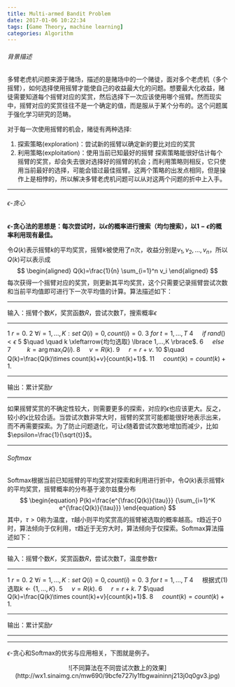 ```yaml
---
title: Multi-armed Bandit Problem
date: 2017-01-06 10:22:34
tags: [Game Theory, machine learning]
categories: Algorithm
---
```


###### 背景描述
多臂老虎机问题来源于赌场，描述的是赌场中的一个赌徒，面对多个老虎机（多个摇臂），如何选择使用摇臂才能使自己的收益最大化的问题。想要最大化收益，赌徒需要知道每个摇臂对应的奖赏，然后选择下一次应该使用哪个摇臂。然而现实中，摇臂对应的奖赏往往不是一个确定的值，而是服从于某个分布的。这个问题属于强化学习研究的范畴。

对于每一次使用摇臂的机会，赌徒有两种选择:
1) 探索策略(exploration)：尝试新的摇臂以确定新的要比对应的奖赏
2) 利用策略(exploitation)：使用当前已知最好的摇臂
探索策略能很好估计每个摇臂的奖赏，却会失去很对选择好的摇臂的机会；而利用策略则相反，它只使用当前最好的选择，可能会错过最佳摇臂。这两个策略的出发点相同，但是操作上是相悖的，所以解决多臂老虎机问题可以从对这两个问题的折中上入手。

---

###### $\epsilon$-贪心
<b>$\epsilon$-贪心法的思想是：每次尝试时，以$\epsilon$的概率进行搜索（均匀搜索），以$1-\epsilon$的概率利用现有最佳。</b>

令$Q(k)$表示摇臂$k$的平均奖赏，摇臂$k$被使用了$n$次，收益分别是$v_1,v_2,...,v_n$，所以$Q(k)$可以表示成
$$
\begin{aligned}
Q(k)=\frac{1}{n} \sum_{i=1}^n v_i
\end{aligned}
$$
每次获得一个摇臂对应的奖赏，则更新其平均奖赏，这个只需要记录摇臂尝试次数和当前平均值即可进行下一次平均值的计算。算法描述如下：

---

输入：摇臂个数$K$，奖赏函数$R$，尝试次数$T$，搜索概率$\epsilon$

---

1 $r=0$.
2 $\forall i=1,...,K:set\;Q(i)=0,count(i)=0$.
3 $for\;t=1,...,T$
4 $\quad if\;rand()<\epsilon$
5 $\quad \quad k \xleftarrow{均匀选取} \lbrace 1,...,K \rbrace$.
6 $\quad else$
7 $\quad \quad k=\arg\max_i Q(i)$.
8 $\quad v=R(k)$.
9 $\quad r=r+v$.
10 $\quad Q(k)=\frac{Q(k)\times count(k)+v}{count(k)+1}$.
11 $\quad count(k)=count(k)+1$.

---

输出：累计奖励$r$

---

如果摇臂奖赏的不确定性较大，则需要更多的探索，对应的$\epsilon$也应该更大。反之，较小的$\epsilon$比较合适。当尝试次数非常大时，摇臂的奖赏可能都能很好地表示出来，而不再需要探索。为了防止问题退化，可让$\epsilon$随着尝试次数地增加而减少，比如$\epsilon=\frac{1}{\sqrt{t}}$。

---

###### Softmax
Softmax根据当前已知摇臂的平均奖赏对探索和利用进行折中，令$Q(k)$表示摇臂$k$的平均奖赏，摇臂概率的分布基于波尔兹曼分布
$$
\begin{equation}
P(k)=\frac{e^{\frac{Q(k)}{\tau}}} {\sum_{i=1}^K e^{\frac{Q(k)}{\tau}}}
\end{equation}
$$
其中，$\tau > 0$称为温度，$\tau$越小则平均奖赏高的摇臂被选取的概率越高。$\tau$趋近于0时，算法倾向于仅利用，$\tau$趋近于无穷大时，算法倾向于仅探索。Softmax算法描述如下：

---

输入：摇臂个数$K$，奖赏函数$R$，尝试次数$T$，温度参数$\tau$

---

1 $r=0$.
2 $\forall i=1,...,K:set\;Q(i)=0,count(i)=0$.
3 $for\;t=1,...,T$
4 $\quad$根据式$(1)$选取$k\gets \lbrace 1,...,K \rbrace$.
5 $\quad v=R(k)$.
6 $\quad r=r+k$.
7 $\quad Q(k)=\frac{Q(k)\times count(k)+v}{count(k)+1}$.
8 $\quad count(k)=count(k)+1$.

---

输出：累计奖励$r$

---

---

$\epsilon$-贪心和Softmax的优劣与应用相关，下图就是例子。

<center>![不同算法在不同尝试次数上的效果](http://wx1.sinaimg.cn/mw690/9bcfe727ly1fbgwaininnj213j0q0gv3.jpg)</center>

